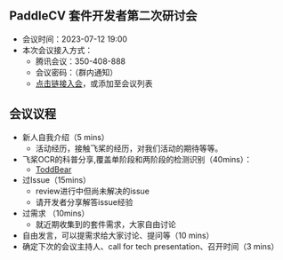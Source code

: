 ## PaddleCV 套件开发者第二次研讨会

* 会议时间：2023-07-12 19:00
* 本次会议接入方式：
  * 腾讯会议：350-408-888
  * 会议密码：（群内通知）
  * [点击链接入会](https://meeting.tencent.com/dm/join-by-code)，或添加至会议列表

## 会议议程
* 新人自我介绍（5 mins）
  * 活动经历，接触飞桨的经历，对我们活动的期待等等。
* 飞桨OCR的科普分享,覆盖单阶段和两阶段的检测识别（40mins）：
  * [ToddBear](https://github.com/ToddBear)
* 过Issue（15mins）
  * review进行中但尚未解决的issue
  * 请开发者分享解答issue经验
* 过需求 （10mins）
  * 就近期收集到的套件需求，大家自由讨论
* 自由发言，可以提需求给大家讨论、提问等（10 mins）
* 确定下次的会议主持人、call for tech presentation、召开时间（3 mins）
